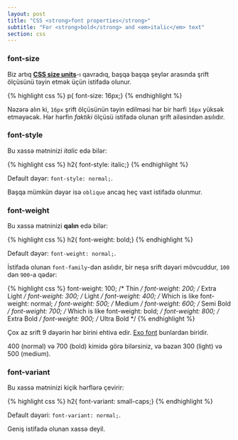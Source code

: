 ```yaml
---
layout: post
title: "CSS <strong>font properties</strong>"
subtitle: "For <strong>bold</strong> and <em>italic</em> text"
section: css
---
```


### font-size

Biz artıq **[CSS size units](/css-size-units.html)**-ı qavradıq, başqa başqa şeylər arasında şrift ölçüsünü təyin etmək üçün istifadə olunur.

{% highlight css %}
p{ font-size: 16px;}
{% endhighlight %}

Nəzərə alın ki, `16px` şrift ölçüsünün təyin edilməsi hər bir hərfi `16px` yüksək etməyəcək. Hər hərfin _faktiki_ ölçüsü istifadə olunan şrift ailəsindən asılıdır.

### font-style

Bu xassə mətninizi _italic_ edə bilər:

{% highlight css %}
h2{ font-style: italic;}
{% endhighlight %}

Default dəyər: `font-style: normal;`.

Başqa mümkün dəyər isə `oblique` ancaq heç vaxt istifadə olunmur.

### font-weight

Bu xassə mətninizi **qalın** edə bilər:

{% highlight css %}
h2{ font-weight: bold;}
{% endhighlight %}

Default dəyər: `font-weight: normal;`.

İstifadə olunan `font-family`-dən asılıdır, bir neşə srift dəyəri mövcuddur,  `100` dən `900`-a qədər:

{% highlight css %}
font-weight: 100; /* Thin */
font-weight: 200; /* Extra Light */
font-weight: 300; /* Light */
font-weight: 400; /* Which is like font-weight: normal; */
font-weight: 500; /* Medium */
font-weight: 600; /* Semi Bold */
font-weight: 700; /* Which is like font-weight: bold; */
font-weight: 800; /* Extra Bold */
font-weight: 900; /* Ultra Bold */
{% endhighlight %}

Çox az srift 9 dəyərin hər birini ehtiva edir. [Exo font](https://www.google.com/fonts/specimen/Exo) bunlardan biridir.

 400 (normal) və 700 (bold) kimidə görə bilərsiniz, və bəzən 300 (light) və 500 (medium).

### font-variant

Bu xassə mətninizi kiçik hərflərə çevirir:

{% highlight css %}
h2{ font-variant: small-caps;}
{% endhighlight %}

Default dəyəri: `font-variant: normal;`.

Geniş istifadə olunan xassə deyil.
